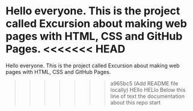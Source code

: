 Hello everyone. This is the project called Excursion about making web pages with HTML, CSS and GitHub Pages.
<<<<<<< HEAD
=======
Hello everyone. This is the project called Excursion about making web pages with HTML, CSS and GitHub Pages.
>>>>>>> a965bc5 (Add README file locally)
HEllo HELlo
Below this line of text the documentation about this repo start

